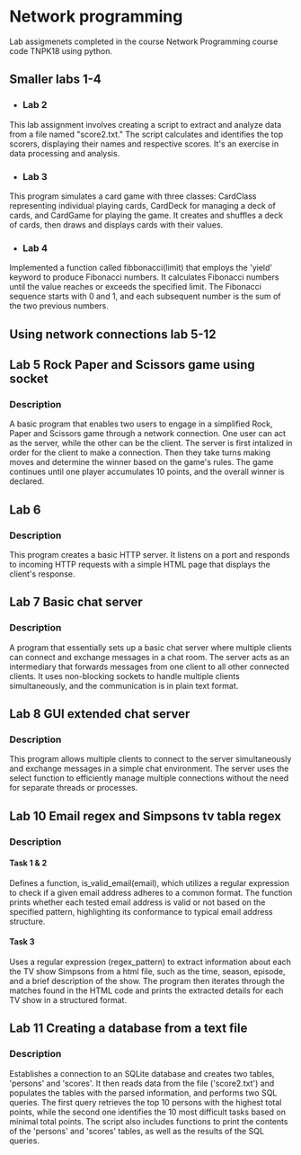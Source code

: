 # Network programming
Lab assigmenets completed in the course Network Programming course code TNPK18 using python.

## Smaller labs 1-4
- ###  Lab 2
This lab assignment involves creating a script to extract and analyze data from a file named "score2.txt." The script calculates and identifies the top scorers, displaying their names and respective scores. It's an exercise in data processing and analysis. 

- ### Lab 3
This program simulates a card game with three classes: CardClass representing individual playing cards, CardDeck for managing a deck of cards, and CardGame for playing the game. It creates and shuffles a deck of cards, then draws and displays cards with their values.

- ### Lab 4 
Implemented a function called fibbonacci(limit) that employs the 'yield' keyword to produce Fibonacci numbers. It calculates Fibonacci numbers until the value reaches or exceeds the specified limit. The Fibonacci sequence starts with 0 and 1, and each subsequent number is the sum of the two previous numbers.


## Using network connections lab 5-12
## Lab 5 Rock Paper and Scissors game using socket
### Description
A basic program that enables two users to engage in a simplified Rock, Paper and Scissors game through a network connection. One user can act as the server, while the other can be the client. The server is first intalized in order for the client to make a connection. Then they take turns making moves and determine the winner based on the game's rules. The game continues until one player accumulates 10 points, and the overall winner is declared.

## Lab 6 
### Description 
This program creates a basic HTTP server. It listens on a port and responds to incoming HTTP requests with a simple HTML page that displays the client's response. 

## Lab 7 Basic chat server 
### Description 
A program that essentially sets up a basic chat server where multiple clients can connect and exchange messages in a chat room. The server acts as an intermediary that forwards messages from one client to all other connected clients. It uses non-blocking sockets to handle multiple clients simultaneously, and the communication is in plain text format.

## Lab 8 GUI extended chat server
### Description
This program allows multiple clients to connect to the server simultaneously and exchange messages in a simple chat environment. The server uses the select function to efficiently manage multiple connections without the need for separate threads or processes.

## Lab 10 Email regex and Simpsons tv tabla regex
### Description 
#### Task 1 & 2
Defines a function, is_valid_email(email), which utilizes a regular expression to check if a given email address adheres to a common format. The function prints whether each tested email address is valid or not based on the specified pattern, highlighting its conformance to typical email address structure.
#### Task 3
Uses a regular expression (regex_pattern) to extract information about each the TV show Simpsons from a html file, such as the time, season, episode, and a brief description of the show. The program then iterates through the matches found in the HTML code and prints the extracted details for each TV show in a structured format.

## Lab 11 Creating a database from a text file
### Description 
Establishes a connection to an SQLite database and creates two tables, 'persons' and 'scores'. It then reads data from the file ('score2.txt') and populates the tables with the parsed information, and performs two SQL queries. The first query retrieves the top 10 persons with the highest total points, while the second one identifies the 10 most difficult tasks based on minimal total points. The script also includes functions to print the contents of the 'persons' and 'scores' tables, as well as the results of the SQL queries.
